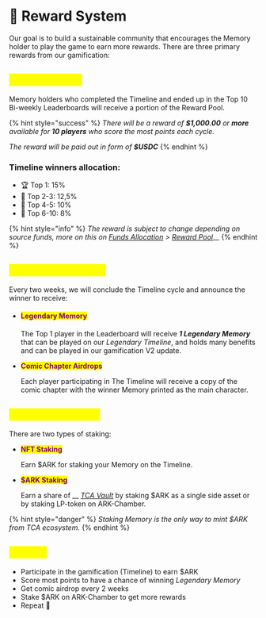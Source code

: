 # 🎯 Reward System

Our goal is to build a sustainable community that encourages the Memory holder to play the game to earn more rewards. There are three primary rewards from our gamification:

## <mark style="color:yellow;">1. Reward Pool</mark>

Memory holders who completed the Timeline and ended up in the Top 10 Bi-weekly Leaderboards will receive a portion of the Reward Pool.&#x20;

{% hint style="success" %}
_There will be a reward of **$1,000.00** or **more** available for **10 players** who score the most points each cycle._

_The reward will be paid out in form of **$USDC**_
{% endhint %}

### Timeline winners allocation:

* 🏆 Top 1: 15%
* 🥇 Top 2-3: 12,5%
* 🥈 Top 4-5: 10%
* 🥉 Top 6-10: 8%

{% hint style="info" %}
_The reward is subject to change depending on source funds, more on this on_ [_Funds Allocation_](../i-want-to-know-more/funds-allocation.md) _>_ [_Reward Pool_](../i-want-to-know-more/funds-allocation.md#reward-pool)__
{% endhint %}

## <mark style="color:yellow;">2. Timeline Reward</mark>

Every two weeks, we will conclude the Timeline cycle and announce the winner to receive:

*   #### &#x20;<mark style="color:purple;">Legendary Memory</mark>

    The Top 1 player in the Leaderboard will receive _**1 Legendary Memory**_ that can be played on our _Legendary Timeline_, and holds many benefits and can be played in our gamification V2 update.
*   <mark style="color:purple;">**Comic Chapter Airdrops**</mark>

    Each player participating in The Timeline will receive a copy of the comic chapter with the winner Memory printed as the main character.

## <mark style="color:yellow;">3. Staking Reward</mark>

There are two types of staking:

*   <mark style="color:purple;">**NFT Staking**</mark>

    Earn $ARK for staking your Memory on the Timeline.
*   <mark style="color:purple;">**$ARK Staking**</mark>

    Earn a share of __ [_TCA Vault_](tokenomics/usdark-token/#tca-vaults) by staking $ARK as a single side asset or by staking LP-token on ARK-Chamber.

{% hint style="danger" %}
_Staking Memory is the only way to mint $ARK from TCA ecosystem._
{% endhint %}

## <mark style="color:yellow;">TL;DR🐌</mark>

* Participate in the gamification (Timeline) to earn $ARK
* Score most points to have a chance of winning _Legendary Memory_
* Get comic airdrop every 2 weeks
* Stake $ARK on ARK-Chamber to get more rewards
* Repeat 🔁
